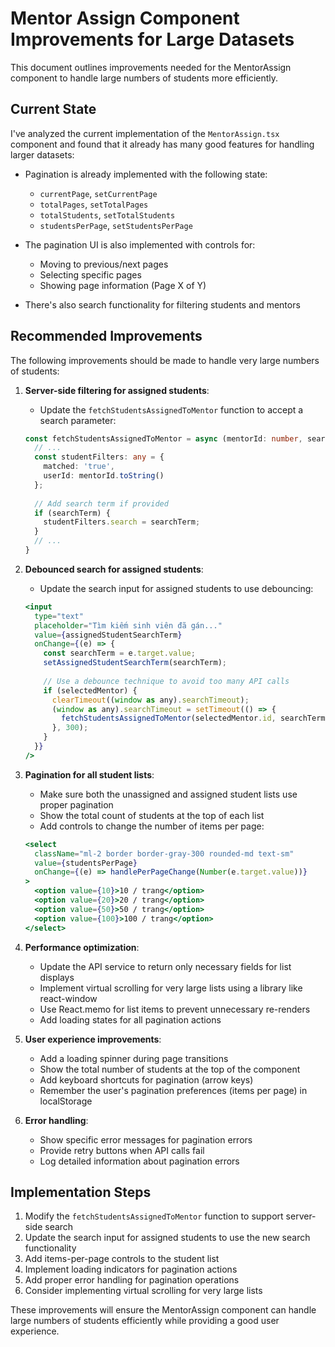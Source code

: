 # Mentor Assign Component Improvements for Large Datasets

This document outlines improvements needed for the MentorAssign component to handle large numbers of students more efficiently.

## Current State

I've analyzed the current implementation of the `MentorAssign.tsx` component and found that it already has many good features for handling larger datasets:

- Pagination is already implemented with the following state:
  - `currentPage`, `setCurrentPage`
  - `totalPages`, `setTotalPages`
  - `totalStudents`, `setTotalStudents`
  - `studentsPerPage`, `setStudentsPerPage`

- The pagination UI is also implemented with controls for:
  - Moving to previous/next pages
  - Selecting specific pages
  - Showing page information (Page X of Y)

- There's also search functionality for filtering students and mentors

## Recommended Improvements

The following improvements should be made to handle very large numbers of students:

1. **Server-side filtering for assigned students**:
   - Update the `fetchStudentsAssignedToMentor` function to accept a search parameter:
   ```typescript
   const fetchStudentsAssignedToMentor = async (mentorId: number, searchTerm: string = '') => {
     // ...
     const studentFilters: any = {
       matched: 'true',
       userId: mentorId.toString()
     };
     
     // Add search term if provided
     if (searchTerm) {
       studentFilters.search = searchTerm;
     }
     // ...
   }
   ```

2. **Debounced search for assigned students**:
   - Update the search input for assigned students to use debouncing:
   ```jsx
   <input
     type="text"
     placeholder="Tìm kiếm sinh viên đã gán..."
     value={assignedStudentSearchTerm}
     onChange={(e) => {
       const searchTerm = e.target.value;
       setAssignedStudentSearchTerm(searchTerm);
       
       // Use a debounce technique to avoid too many API calls
       if (selectedMentor) {
         clearTimeout((window as any).searchTimeout);
         (window as any).searchTimeout = setTimeout(() => {
           fetchStudentsAssignedToMentor(selectedMentor.id, searchTerm);
         }, 300);
       }
     }}
   />
   ```

3. **Pagination for all student lists**:
   - Make sure both the unassigned and assigned student lists use proper pagination
   - Show the total count of students at the top of each list
   - Add controls to change the number of items per page:
   ```jsx
   <select 
     className="ml-2 border border-gray-300 rounded-md text-sm"
     value={studentsPerPage}
     onChange={(e) => handlePerPageChange(Number(e.target.value))}
   >
     <option value={10}>10 / trang</option>
     <option value={20}>20 / trang</option>
     <option value={50}>50 / trang</option>
     <option value={100}>100 / trang</option>
   </select>
   ```

4. **Performance optimization**:
   - Update the API service to return only necessary fields for list displays
   - Implement virtual scrolling for very large lists using a library like react-window
   - Use React.memo for list items to prevent unnecessary re-renders
   - Add loading states for all pagination actions

5. **User experience improvements**:
   - Add a loading spinner during page transitions
   - Show the total number of students at the top of the component
   - Add keyboard shortcuts for pagination (arrow keys)
   - Remember the user's pagination preferences (items per page) in localStorage

6. **Error handling**:
   - Show specific error messages for pagination errors
   - Provide retry buttons when API calls fail
   - Log detailed information about pagination errors

## Implementation Steps

1. Modify the `fetchStudentsAssignedToMentor` function to support server-side search
2. Update the search input for assigned students to use the new search functionality
3. Add items-per-page controls to the student list
4. Implement loading indicators for pagination actions
5. Add proper error handling for pagination operations
6. Consider implementing virtual scrolling for very large lists

These improvements will ensure the MentorAssign component can handle large numbers of students efficiently while providing a good user experience.